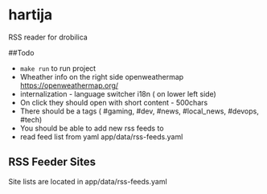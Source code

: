 # hartija

RSS reader for drobilica


##Todo
- `make run` to run project
- Wheather info on the right side openweathermap https://openweathermap.org/ 
- internalization - language switcher i18n ( on lower left side)
- On click they should open with short content - 500chars
- There should be a tags ( #gaming, #dev, #news, #local_news, #devops, #tech)
- You should be able to add new rss feeds to
- read feed list from yaml app/data/rss-feeds.yaml

## RSS Feeder Sites
Site lists are located in app/data/rss-feeds.yaml

